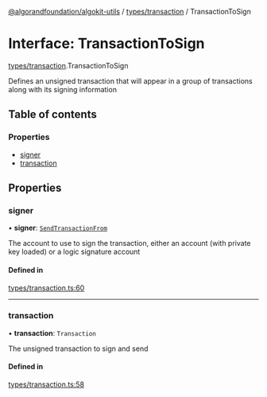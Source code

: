[@algorandfoundation/algokit-utils](../README.md) / [types/transaction](../modules/types_transaction.md) / TransactionToSign

# Interface: TransactionToSign

[types/transaction](../modules/types_transaction.md).TransactionToSign

Defines an unsigned transaction that will appear in a group of transactions along with its signing information

## Table of contents

### Properties

- [signer](types_transaction.TransactionToSign.md#signer)
- [transaction](types_transaction.TransactionToSign.md#transaction)

## Properties

### signer

• **signer**: [`SendTransactionFrom`](../modules/types_transaction.md#sendtransactionfrom)

The account to use to sign the transaction, either an account (with private key loaded) or a logic signature account

#### Defined in

[types/transaction.ts:60](https://github.com/algorandfoundation/algokit-utils-ts/blob/main/src/types/transaction.ts#L60)

___

### transaction

• **transaction**: `Transaction`

The unsigned transaction to sign and send

#### Defined in

[types/transaction.ts:58](https://github.com/algorandfoundation/algokit-utils-ts/blob/main/src/types/transaction.ts#L58)
